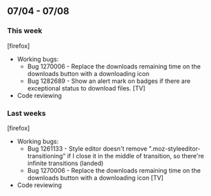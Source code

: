 ## 07/04 - 07/08 ##

### This week ###
[firefox]
 - Working bugs:
   - Bug 1270006 - Replace the downloads remaining time on the downloads button with a downloading icon 
   - Bug 1282689 - Show an alert mark on badges if there are exceptional status to download files. 
[TV]
 - Code reviewing

### Last weeks ###
[firefox]
 - Working bugs:
   - Bug 1261133 - Style editor doesn't remove ".moz-styleeditor-transitioning" if I close it in the middle of transition, so there're infinite transitions (landed)
   - Bug 1270006 - Replace the downloads remaining time on the downloads button with a downloading icon 
[TV]
 - Code reviewing
